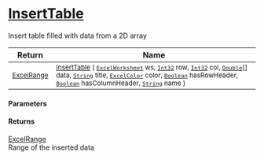 # [InsertTable](./ExcelHelper-100664101.md)

Insert table filled with data from a 2D array

| Return | Name | 
| --- | --- | 
| <sub>[ExcelRange](./ExcelHelper-100664101.md)</sub> | <sub>[InsertTable](./ExcelHelper-100664101.md) ( [`ExcelWorksheet`](./ExcelHelper-100664101.md) ws, [`Int32`](https://docs.microsoft.com/en-us/dotnet/api/System.Int32) row, [`Int32`](https://docs.microsoft.com/en-us/dotnet/api/System.Int32) col, [`Double`](https://docs.microsoft.com/en-us/dotnet/api/System.Double)[] data, [`String`](https://docs.microsoft.com/en-us/dotnet/api/System.String) title, [`ExcelColor`](./../Excel/ExcelColor.md) color, [`Boolean`](https://docs.microsoft.com/en-us/dotnet/api/System.Boolean) hasRowHeader, [`Boolean`](https://docs.microsoft.com/en-us/dotnet/api/System.Boolean) hasColumnHeader, [`String`](https://docs.microsoft.com/en-us/dotnet/api/System.String) name )</sub> | 


#### Parameters

#### Returns
[ExcelRange](./ExcelHelper-100664101.md)<br>
Range of the inserted data